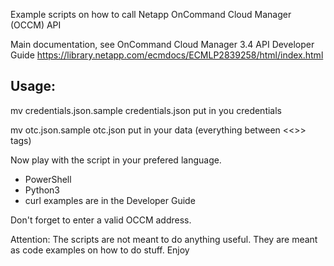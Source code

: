 Example scripts on how to call Netapp OnCommand Cloud Manager (OCCM) API

Main documentation, see OnCommand Cloud Manager 3.4 API Developer Guide
https://library.netapp.com/ecmdocs/ECMLP2839258/html/index.html

## Usage:
mv credentials.json.sample credentials.json
put in you credentials

mv otc.json.sample otc.json
put in your data (everything between <<>> tags)

Now play with the script in your prefered language.
- PowerShell
- Python3
- curl examples are in the Developer Guide

Don't forget to enter a valid OCCM address.

Attention: The scripts are not meant to do anything useful. They are meant as code examples on how to do stuff. Enjoy
